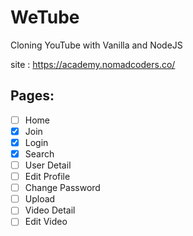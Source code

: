 # WeTube

Cloning YouTube with Vanilla and NodeJS

site : https://academy.nomadcoders.co/

## Pages: 

- [ ] Home
- [x] Join
- [x] Login
- [x] Search
- [ ] User Detail
- [ ] Edit Profile
- [ ] Change Password
- [ ] Upload
- [ ] Video Detail
- [ ] Edit Video
